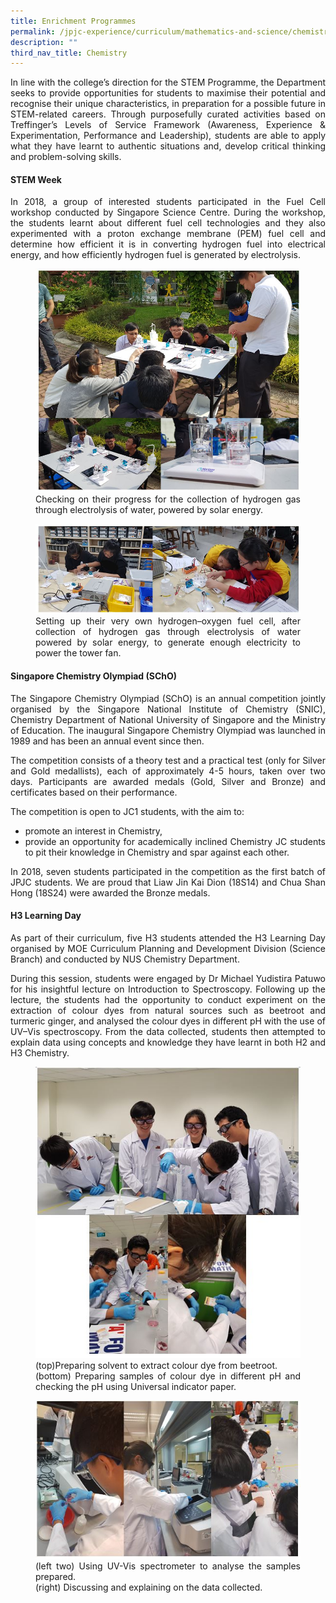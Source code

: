 ```yaml
---
title: Enrichment Programmes
permalink: /jpjc-experience/curriculum/mathematics-and-science/chemistry/enrichment-programmes/
description: ""
third_nav_title: Chemistry
---
```

<div align="justify">
<p>
In line with the college’s direction for the STEM Programme, the Department seeks to provide opportunities for students to maximise their potential and recognise their unique characteristics, in preparation for a possible future in STEM-related careers. Through purposefully curated activities based on Treffinger’s Levels of Service Framework (Awareness, Experience &amp; Experimentation, Performance and Leadership), students are able to apply what they have learnt to authentic situations and, develop critical thinking and problem-solving skills.</p>

<h4><strong>STEM Week</strong></h4>
<p>
In 2018, a group of interested students participated in the Fuel Cell workshop conducted by Singapore Science Centre. During the workshop, the students learnt about different fuel cell technologies and they also experimented with a proton exchange membrane (PEM) fuel cell and determine how efficient it is in converting hydrogen fuel into electrical energy, and how efficiently hydrogen fuel is generated by electrolysis.</p>

<figure>
<img src="/images/Chemistry%207.jpg">
<figcaption>
Checking on their progress for the collection of hydrogen gas through electrolysis of water, powered by solar energy.</figcaption>
</figure>

<figure>
<img src="/images/Chemistry%208.jpg">
<figcaption>
Setting up their very own hydrogen–oxygen fuel cell, after collection of hydrogen gas through electrolysis of water powered by solar energy, to generate enough electricity to power the tower fan.</figcaption></figure>

<h4><strong>Singapore Chemistry Olympiad (SChO)</strong></h4>
<p>
The Singapore Chemistry Olympiad (SChO) is an annual competition jointly organised by the Singapore National Institute of Chemistry (SNIC), Chemistry Department of National University of Singapore and the Ministry of Education. The inaugural Singapore Chemistry Olympiad was launched in 1989 and has been an annual event since then.</p>
<p>
The competition consists of a theory test and a practical test (only for Silver and Gold medallists), each of approximately 4-5 hours, taken over two days. Participants are awarded medals (Gold, Silver and Bronze) and certificates based on their performance.</p>
<p>
The competition is open to JC1 students, with the aim to:</p>
<ul>
	<li>promote an interest in Chemistry,</li>
	<li>provide an opportunity for academically inclined Chemistry JC students to pit their knowledge in Chemistry and spar against each other.</li></ul>

<p>
In 2018, seven students participated in the competition as the first batch of JPJC students. We are proud that Liaw Jin Kai Dion (18S14) and Chua Shan Hong (18S24) were awarded the Bronze medals.</p>

<h4><strong>H3 Learning Day</strong></h4>
<p>
As part of their curriculum, five H3 students attended the H3 Learning Day organised by MOE Curriculum Planning and Development Division (Science Branch) and conducted by NUS Chemistry Department.</p>
<p>
During this session, students were engaged by Dr Michael Yudistira Patuwo for his insightful lecture on Introduction to Spectroscopy. Following up the lecture, the students had the opportunity to conduct experiment on the extraction of colour dyes from natural sources such as beetroot and turmeric ginger, and analysed the colour dyes in different pH with the use of UV–Vis spectroscopy. From the data collected, students then attempted to explain data using concepts and knowledge they have learnt in both H2 and H3 Chemistry.</p>

<figure>
<img src="/images/Chemistry%209.jpg">
<figcaption>
(top)Preparing solvent to extract colour dye from beetroot.<br>
(bottom) Preparing samples of colour dye in different pH and checking the pH using Universal indicator paper.</figcaption></figure>
	
<figure>
<img src="/images/Chemistry%2010.jpg"> 
(left two) Using UV-Vis spectrometer to analyse the samples prepared.<br>
(right) Discussing and explaining on the data collected.</figure></div>